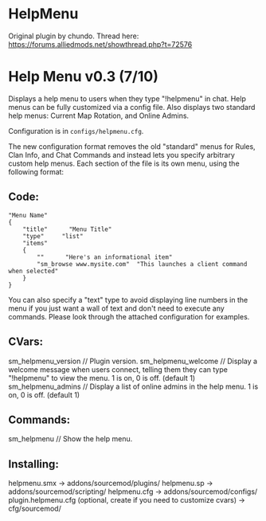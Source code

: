# HelpMenu
Original plugin by chundo. Thread here: https://forums.alliedmods.net/showthread.php?t=72576


# Help Menu v0.3 (7/10)

Displays a help menu to users when they type "!helpmenu" in chat. Help menus can be fully customized via a config file. Also displays two standard help menus: Current Map Rotation, and Online Admins.

Configuration is in `configs/helpmenu.cfg`.

The new configuration format removes the old "standard" menus for Rules, Clan Info, and Chat Commands and instead lets you specify arbitrary custom help menus. Each section of the file is its own menu, using the following format:

## Code:
```
"Menu Name"
{
    "title"      "Menu Title"
    "type"     "list"
    "items"
    {
        ""      "Here's an informational item"
        "sm_browse www.mysite.com"  "This launches a client command when selected"
    }
}
```
You can also specify a "text" type to avoid displaying line numbers in the menu if you just want a wall of text and don't need to execute any commands. Please look through the attached configuration for examples.

## CVars:

sm_helpmenu_version // Plugin version.
sm_helpmenu_welcome // Display a welcome message when users connect, telling them they can type "!helpmenu" to view the menu. 1 is on, 0 is off. (default 1)
sm_helpmenu_admins // Display a list of online admins in the help menu. 1 is on, 0 is off. (default 1)

## Commands:

sm_helpmenu // Show the help menu.

## Installing:

helpmenu.smx -> addons/sourcemod/plugins/
helpmenu.sp -> addons/sourcemod/scripting/
helpmenu.cfg -> addons/sourcemod/configs/
plugin.helpmenu.cfg (optional, create if you need to customize cvars) -> cfg/sourcemod/
